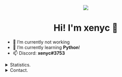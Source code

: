 <p align=center>
	<img src="https://avatars3.githubusercontent.com/u/50420166?s=300"/>
</p>
<h1 align=center>Hi! I'm xenyc 👋</h1>

- 🔭 I’m currently not working
- 🌱 I’m currently learning **Python**!
- 📫 Discord: **xenyc#3753**


<details>
			<summary>Statistics.</summary>
			<p align=center>
				<a href="https://github.com/xenyc1337o">
					<img align="center" src="https://github-readme-stats.vercel.app/api?username=xenyc1337&show_icons=true&include_all_commits=true&show_icons=true&title_color=303030&icon_color=303030&text_color=303030&bg_color=ffffff&hide_border=true" alt="Oxy's Statistics." />
					<img align="center" src="https://github-readme-stats.vercel.app/api/top-langs/?username=0xKyoto&show_icons=true&show_icons=true&title_color=fff&icon_color=303030&text_color=303030&bg_color=ffffff&hide_border=true" alt="Oxy's Statistics." />
				</a>
			</p>
			
</details>
		<details>
			<summary>Contact.</summary>
			<p align=center>
				<a href="https://github.com/xenyc1337">Github.</a>
				<br>
						<a href="https://twitter.com/x3nyc1337">@x3nyc1337</a>
						<br>
							<a href="https://discord.gg/HUV7HWh">Xenyc's Basement</a>
						</p>
					</details>
